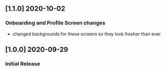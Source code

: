 ## [1.1.0] 2020-10-02
### Onboarding and Profile Screen changes
- changed backgrounds for these screens so they look fresher than ever

## [1.0.0] 2020-09-29
### Initial Release
